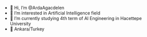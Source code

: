- 👋 Hi, I’m @ArdaAgacdelen
- 👀 I’m interested in Artificial Intelligence field
- 🌱 I’m currently studying 4th term of AI Engineering in Hacettepe University
- 📍 Ankara/Turkey
